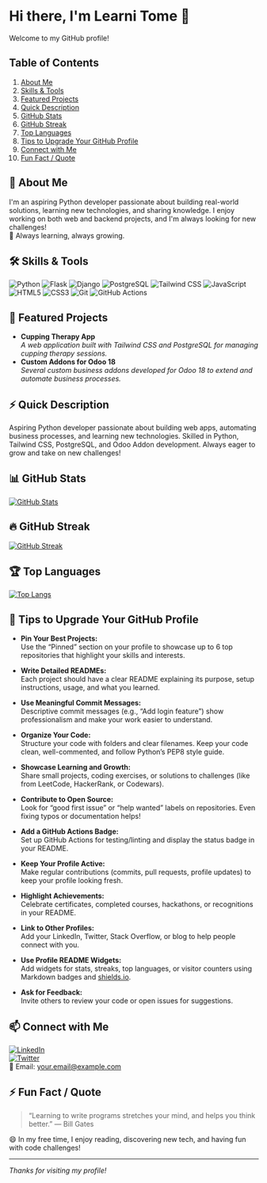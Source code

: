 # Hi there, I'm Learni Tome 👋

Welcome to my GitHub profile!

## Table of Contents
1.  [About Me](#about-me)
2.  [Skills & Tools](#skills--tools)
3.  [Featured Projects](#featured-projects)
4.  [Quick Description](#quick-description)
5.  [GitHub Stats](#github-stats)
6.  [GitHub Streak](#github-streak)
7.  [Top Languages](#top-languages)
8.  [Tips to Upgrade Your GitHub Profile](#tips-to-upgrade-your-github-profile)
9.  [Connect with Me](#connect-with-me)
10. [Fun Fact / Quote](#fun-fact--quote)

## 🚀 About Me <a name="about-me"></a>
I'm an aspiring Python developer passionate about building real-world solutions, learning new technologies, and sharing knowledge. I enjoy working on both web and backend projects, and I'm always looking for new challenges!  
🌱 Always learning, always growing.

## 🛠️ Skills & Tools <a name="skills--tools"></a>
![Python](https://img.shields.io/badge/Python-3776AB?style=flat-square&logo=python&logoColor=white)
![Flask](https://img.shields.io/badge/Flask-000000?style=flat-square&logo=flask&logoColor=white)
![Django](https://img.shields.io/badge/Django-092E20?style=flat-square&logo=django&logoColor=white)
![PostgreSQL](https://img.shields.io/badge/PostgreSQL-316192?style=flat-square&logo=postgresql&logoColor=white)
![Tailwind CSS](https://img.shields.io/badge/Tailwind_CSS-38B2AC?style=flat-square&logo=tailwind-css&logoColor=white)
![JavaScript](https://img.shields.io/badge/JavaScript-F7DF1E?style=flat-square&logo=javascript&logoColor=black)
![HTML5](https://img.shields.io/badge/HTML5-E34F26?style=flat-square&logo=html5&logoColor=white)
![CSS3](https://img.shields.io/badge/CSS3-1572B6?style=flat-square&logo=css3&logoColor=white)
![Git](https://img.shields.io/badge/Git-F05032?style=flat-square&logo=git&logoColor=white)
![GitHub Actions](https://img.shields.io/badge/github%20actions-%232671E5.svg?style=flat-square&logo=githubactions&logoColor=white)

## 🌟 Featured Projects <a name="featured-projects"></a>
- **Cupping Therapy App**  
  _A web application built with Tailwind CSS and PostgreSQL for managing cupping therapy sessions._
- **Custom Addons for Odoo 18**  
  _Several custom business addons developed for Odoo 18 to extend and automate business processes._

## ⚡ Quick Description <a name="quick-description"></a>
Aspiring Python developer passionate about building web apps, automating business processes, and learning new technologies. Skilled in Python, Tailwind CSS, PostgreSQL, and Odoo Addon development. Always eager to grow and take on new challenges!

## 📊 GitHub Stats <a name="github-stats"></a>
[![GitHub Stats](https://github-readme-stats.vercel.app/api?username=LearniTome&show_icons=true&theme=radical)](https://github.com/anuraghazra/github-readme-stats)

## 🔥 GitHub Streak <a name="github-streak"></a>
[![GitHub Streak](https://github-readme-streak-stats.herokuapp.com/?user=LearniTome&theme=radical)](https://git.io/streak-stats)

## 🏆 Top Languages <a name="top-languages"></a>
[![Top Langs](https://github-readme-stats.vercel.app/api/top-langs/?username=LearniTome&layout=compact&theme=radical)](https://github.com/anuraghazra/github-readme-stats)

## 🚩 Tips to Upgrade Your GitHub Profile <a name="tips-to-upgrade-your-github-profile"></a>

- **Pin Your Best Projects:**  
  Use the “Pinned” section on your profile to showcase up to 6 top repositories that highlight your skills and interests.

- **Write Detailed READMEs:**  
  Each project should have a clear README explaining its purpose, setup instructions, usage, and what you learned.

- **Use Meaningful Commit Messages:**  
  Descriptive commit messages (e.g., “Add login feature”) show professionalism and make your work easier to understand.

- **Organize Your Code:**  
  Structure your code with folders and clear filenames. Keep your code clean, well-commented, and follow Python’s PEP8 style guide.

- **Showcase Learning and Growth:**  
  Share small projects, coding exercises, or solutions to challenges (like from LeetCode, HackerRank, or Codewars).

- **Contribute to Open Source:**  
  Look for “good first issue” or “help wanted” labels on repositories. Even fixing typos or documentation helps!

- **Add a GitHub Actions Badge:**  
  Set up GitHub Actions for testing/linting and display the status badge in your README.

- **Keep Your Profile Active:**  
  Make regular contributions (commits, pull requests, profile updates) to keep your profile looking fresh.

- **Highlight Achievements:**  
  Celebrate certificates, completed courses, hackathons, or recognitions in your README.

- **Link to Other Profiles:**  
  Add your LinkedIn, Twitter, Stack Overflow, or blog to help people connect with you.

- **Use Profile README Widgets:**  
  Add widgets for stats, streaks, top languages, or visitor counters using Markdown badges and [shields.io](https://shields.io/).

- **Ask for Feedback:**  
  Invite others to review your code or open issues for suggestions.

## 📫 Connect with Me <a name="connect-with-me"></a>
[![LinkedIn](https://img.shields.io/badge/LinkedIn-blue?logo=linkedin)](your-linkedin-url)  
[![Twitter](https://img.shields.io/badge/Twitter-1DA1F2?logo=twitter&logoColor=white)](your-twitter-url)  
📧 Email: your.email@example.com

## ⚡ Fun Fact / Quote <a name="fun-fact--quote"></a>
> “Learning to write programs stretches your mind, and helps you think better.” — Bill Gates

😄 In my free time, I enjoy reading, discovering new tech, and having fun with code challenges!

---

_Thanks for visiting my profile!_
